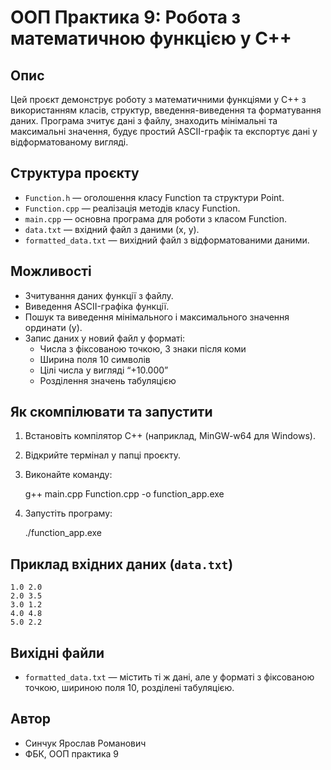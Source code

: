 # ООП Практика 9: Робота з математичною функцією у C++

## Опис
Цей проєкт демонструє роботу з математичними функціями у C++ з використанням класів, структур, введення-виведення та форматування даних. Програма зчитує дані з файлу, знаходить мінімальні та максимальні значення, будує простий ASCII-графік та експортує дані у відформатованому вигляді.

## Структура проєкту
- `Function.h` — оголошення класу Function та структури Point.
- `Function.cpp` — реалізація методів класу Function.
- `main.cpp` — основна програма для роботи з класом Function.
- `data.txt` — вхідний файл з даними (x, y).
- `formatted_data.txt` — вихідний файл з відформатованими даними.

## Можливості
- Зчитування даних функції з файлу.
- Виведення ASCII-графіка функції.
- Пошук та виведення мінімального і максимального значення ординати (y).
- Запис даних у новий файл у форматі:
  - Числа з фіксованою точкою, 3 знаки після коми
  - Ширина поля 10 символів
  - Цілі числа у вигляді “+10.000”
  - Розділення значень табуляцією

## Як скомпілювати та запустити
1. Встановіть компілятор C++ (наприклад, MinGW-w64 для Windows).
2. Відкрийте термінал у папці проєкту.
3. Виконайте команду:
   
   g++ main.cpp Function.cpp -o function_app.exe
   
4. Запустіть програму:
   
   ./function_app.exe

## Приклад вхідних даних (`data.txt`)
```
1.0 2.0
2.0 3.5
3.0 1.2
4.0 4.8
5.0 2.2
```

## Вихідні файли
- `formatted_data.txt` — містить ті ж дані, але у форматі з фіксованою точкою, шириною поля 10, розділені табуляцією.

## Автор
- Синчук Ярослав Романович
- ФБК, ООП практика 9
